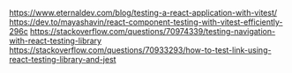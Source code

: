 https://www.eternaldev.com/blog/testing-a-react-application-with-vitest/
https://dev.to/mayashavin/react-component-testing-with-vitest-efficiently-296c
https://stackoverflow.com/questions/70974339/testing-navigation-with-react-testing-library
https://stackoverflow.com/questions/70933293/how-to-test-link-using-react-testing-library-and-jest